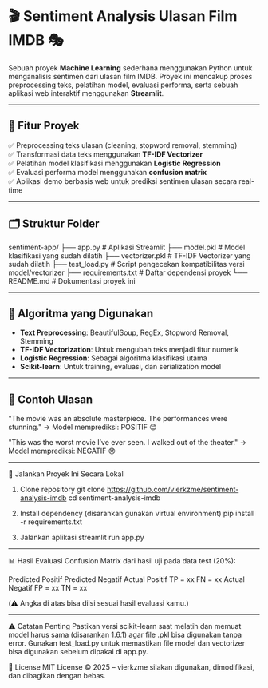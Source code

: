 # 🎬 Sentiment Analysis Ulasan Film IMDB 🎭

Sebuah proyek **Machine Learning** sederhana menggunakan Python untuk menganalisis sentimen dari ulasan film IMDB. Proyek ini mencakup proses preprocessing teks, pelatihan model, evaluasi performa, serta sebuah aplikasi web interaktif menggunakan **Streamlit**.

---

## 📌 Fitur Proyek

✅ Preprocessing teks ulasan (cleaning, stopword removal, stemming)  
✅ Transformasi data teks menggunakan **TF-IDF Vectorizer**  
✅ Pelatihan model klasifikasi menggunakan **Logistic Regression**  
✅ Evaluasi performa model menggunakan **confusion matrix**  
✅ Aplikasi demo berbasis web untuk prediksi sentimen ulasan secara real-time

---

## 🗂️ Struktur Folder

sentiment-app/
├── app.py # Aplikasi Streamlit
├── model.pkl # Model klasifikasi yang sudah dilatih
├── vectorizer.pkl # TF-IDF Vectorizer yang sudah dilatih
├── test_load.py # Script pengecekan kompatibilitas versi model/vectorizer
├── requirements.txt # Daftar dependensi proyek
└── README.md # Dokumentasi proyek ini


---

## 🧠 Algoritma yang Digunakan

- **Text Preprocessing**: BeautifulSoup, RegEx, Stopword Removal, Stemming
- **TF-IDF Vectorization**: Untuk mengubah teks menjadi fitur numerik
- **Logistic Regression**: Sebagai algoritma klasifikasi utama
- **Scikit-learn**: Untuk training, evaluasi, dan serialization model

---

## 🧪 Contoh Ulasan

"The movie was an absolute masterpiece. The performances were stunning."
→ Model memprediksi: POSITIF 😊

"This was the worst movie I’ve ever seen. I walked out of the theater."
→ Model memprediksi: NEGATIF 😞

---

🚀 Jalankan Proyek Ini Secara Lokal
1. Clone repository
git clone https://github.com/vierkzme/sentiment-analysis-imdb
cd sentiment-analysis-imdb

2. Install dependency (disarankan gunakan virtual environment)
pip install -r requirements.txt

3. Jalankan aplikasi
streamlit run app.py

---

📊 Hasil Evaluasi
Confusion Matrix dari hasil uji pada data test (20%):

Predicted Positif	Predicted Negatif
Actual Positif	TP = xx	FN = xx
Actual Negatif	FP = xx	TN = xx

(⚠️ Angka di atas bisa diisi sesuai hasil evaluasi kamu.)

---

⚠️ Catatan Penting
Pastikan versi scikit-learn saat melatih dan memuat model harus sama (disarankan 1.6.1) agar file .pkl bisa digunakan tanpa error.
Gunakan test_load.py untuk memastikan file model dan vectorizer bisa digunakan sebelum dipakai di app.py.

📄 License
MIT License © 2025 – vierkzme
silakan digunakan, dimodifikasi, dan dibagikan dengan bebas.
